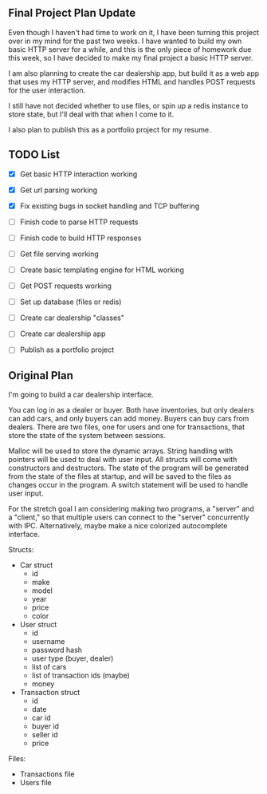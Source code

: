 ## Final Project Plan Update
Even though I haven't had time to work on it, I have been turning this project over in my mind for the past two weeks. I have wanted to build my own basic HTTP server for a while, and this is the only piece of homework due this week, so I have decided to make my final project a basic HTTP server.

I am also planning to create the car dealership app, but build it as a web app that uses my HTTP server, and modifies HTML and handles POST requests for the user interaction. 

I still have not decided whether to use files, or spin up a redis instance to store state, but I'll deal with that when I come to it.

I also plan to publish this as a portfolio project for my resume.

## TODO List
- [x] Get basic HTTP interaction working
- [x] Get url parsing working
- [x] Fix existing bugs in socket handling and TCP buffering
- [ ] Finish code to parse HTTP requests
- [ ] Finish code to build HTTP responses
- [ ] Get file serving working
- [ ] Create basic templating engine for HTML working
- [ ] Get POST requests working
- [ ] Set up database (files or redis)
- [ ] Create car dealership "classes"
- [ ] Create car dealership app
- [ ] Publish as a portfolio project



## Original Plan
I'm going to build a car dealership interface.

You can log in as a dealer or buyer. Both have inventories, but only dealers can add cars, and only buyers can add money. Buyers can buy cars from dealers. There are two files, one for users and one for transactions, that store the state of the system between sessions.

Malloc will be used to store the dynamic arrays. String handling with pointers will be used to deal with user input. All structs will come with constructors and destructors. The state of the program will be generated from the state of the files at startup, and will be saved to the files as changes occur in the program. A switch statement will be used to handle user input.

For the stretch goal I am considering making two programs, a "server" and a "client," so that multiple users can connect to the "server" concurrently with IPC. Alternatively, maybe make a nice colorized autocomplete interface.

Structs:
- Car struct
    - id
    - make
    - model
    - year
    - price
    - color
- User struct
    - id
    - username
    - password hash
    - user type (buyer, dealer)
    - list of cars
    - list of transaction ids (maybe)
    - money
- Transaction struct
    - id
    - date
    - car id
    - buyer id
    - seller id
    - price

Files:
- Transactions file
- Users file